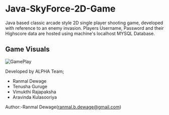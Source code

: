 # Java-SkyForce-2D-Game
Java based classic arcade style 2D single player shooting game, developed with reference to an enemy invasion.
Players Username, Password and their Highscore data are hosted using machine's localhost MYSQL Database.

## Game Visuals

<img src="https://i.ibb.co/qm9B0CP/GamePlay.jpg" alt="GamePlay" border="0">

Developed by ALPHA Team;
* Ranmal Dewage
* Tenusha Guruge
* Vimukthi Rajapaksha
* Aravinda Kulasooriya

Author:-Ranmal Dewage(ranmal.b.dewage@gmail.com)
